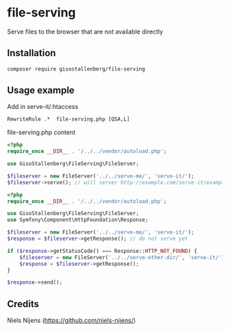 # file-serving
Serve files to the browser that are not available directly

## Installation
```bash
composer require gisostallenberg/file-serving
```

## Usage example
Add in serve-it/.htaccess
```txt
RewriteRule .*  file-serving.php [QSA,L]
```

file-serving.php content
```php
<?php
require_once __DIR__ . '/../../vendor/autoload.php';

use GisoStallenberg\FileServing\FileServer;

$fileserver = new FileServer('../../serve-me/', 'serve-it/');
$fileserver->serve(); // will server http://example.com/serve-it/example.txt when ../serve-me/example.txt exists, gives a 404 otherwise
```

```php
<?php
require_once __DIR__ . '/../../vendor/autoload.php';

use GisoStallenberg\FileServing\FileServer;
use Symfony\Component\HttpFoundation\Response;

$fileserver = new FileServer('../../serve-me/', 'serve-it/');
$response = $fileserver->getResponse(); // do not serve yet

if ($response->getStatusCode() === Response::HTTP_NOT_FOUND) {
    $fileserver = new FileServer('../../serve-other-dir/', 'serve-it/'); // check another directory
    $response = $fileserver->getResponse();
}

$response->send();
```

## Credits
Niels Nijens (https://github.com/niels-nijens/)
